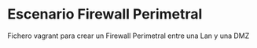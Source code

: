 # Escenario Firewall Perimetral

Fichero vagrant para crear un Firewall Perimetral entre una Lan y una DMZ
